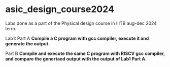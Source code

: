 # asic_design_course2024
Labs done as a part of the Physical design course in IIITB  aug-dec 2024 term. 

Lab1: 
Part A **Compile a C program with gcc compiler, execute it and generate the output.**



Part B **Compile and execute the same C program with RISCV gcc compiler, and compare the genertaed output with the output of Lab1 Part A.**

